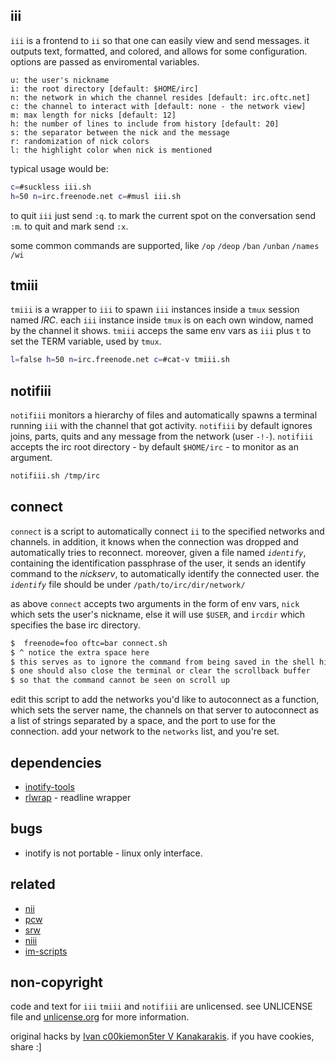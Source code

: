 
iii
---

`iii` is a frontend to `ii` so that one can easily view and send messages.
it outputs text, formatted, and colored, and allows for some configuration.
options are passed as enviromental variables.

    u: the user's nickname
    i: the root directory [default: $HOME/irc]
    n: the network in which the channel resides [default: irc.oftc.net]
    c: the channel to interact with [default: none - the network view]
    m: max length for nicks [default: 12]
    h: the number of lines to include from history [default: 20]
    s: the separator between the nick and the message
    r: randomization of nick colors
    l: the highlight color when nick is mentioned

typical usage would be:

``` sh
c=#suckless iii.sh
h=50 n=irc.freenode.net c=#musl iii.sh
```

to quit `iii` just send `:q`.
to mark the current spot on the conversation send `:m`.
to quit and mark send `:x`.

some common commands are supported,
like `/op` `/deop` `/ban` `/unban` `/names` `/wi`

tmiii
-----

`tmiii` is a wrapper to `iii` to spawn `iii` instances inside a `tmux` session named *IRC*.
each `iii` instance inside `tmux` is on each own window, named by the channel it shows.
`tmiii` acceps the same env vars as `iii` plus `t` to set the TERM variable, used by `tmux`.

``` sh
l=false h=50 n=irc.freenode.net c=#cat-v tmiii.sh
```

notifiii
--------

`notifiii` monitors a hierarchy of files and automatically spawns a terminal running `iii` with the channel that got activity.
`notifiii` by default ignores joins, parts, quits and any message from the network (user `-!-`).
`notifiii` accepts the irc root directory - by default `$HOME/irc` - to monitor as an argument.

``` sh
notifiii.sh /tmp/irc
```

connect
-------

`connect` is a script to automatically connect `ii` to the specified networks and channels.
in addition, it knows when the connection was dropped and automatically tries to reconnect.
moreover, given a file named _`identify`_, containing the identification passphrase of the user,
it sends an identify command to the _nickserv_, to automatically identify the connected user.
the _`identify`_ file should be under `/path/to/irc/dir/network/`

as above `connect` accepts two arguments in the form of env vars,
`nick` which sets the user's nickname, else it will use `$USER`,
and `ircdir` which specifies the base irc directory.

``` sh
$  freenode=foo oftc=bar connect.sh
$ ^ notice the extra space here
$ this serves as to ignore the command from being saved in the shell history
$ one should also close the terminal or clear the scrollback buffer
$ so that the command cannot be seen on scroll up
```

edit this script to add the networks you'd like to autoconnect as a function,
which sets the server name, the channels on that server to autoconnect as a
list of strings separated by a space, and the port to use for the connection.
add your network to the `networks` list, and you're set.

dependencies
------------

 * [inotify-tools][in]
 * [rlwrap][rl] - readline wrapper

  [in]: https://github.com/rvoicilas/inotify-tools/wiki
  [rl]: http://utopia.knoware.nl/~hlub/rlwrap/

bugs
----

 * inotify is not portable - linux only interface.

related
-------

 * [nii](https://bitbucket.org/bobertlo/nii)
 * [pcw](https://bitbucket.org/emg/pcw)
 * [srw](https://bitbucket.org/emg/srw)
 * [niii](https://github.com/c00kiemon5ter/niii)
 * [im-scripts](https://github.com/gravicappa/im-scripts)

non-copyright
-------------

code and text for `iii` `tmiii` and `notifiii` are unlicensed.
see UNLICENSE file and [unlicense.org](http://unlicense.org/) for more information.

original hacks by [Ivan c00kiemon5ter V Kanakarakis](http://c00kiemon5ter.github.com).
if you have cookies, share :]

